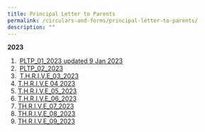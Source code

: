 ```yaml
---
title: Principal Letter to Parents
permalink: /circulars-and-forms/principal-letter-to-parents/
description: ""
---
```

**2023**  

1. &nbsp;[PLTP_01_2023 updated 9 Jan 2023](/files/PLTP_01_2023%20updated%209%20Jan%202023.pdf)  
2. &nbsp;[PLTP_02_2023](/files/PLTP_02_2023.pdf) 
3. &nbsp;[T.H.R.I.V.E_03_2023](/files/THRIVE_03_2023.pdf)
4. [T.H.R.I.V.E 04 2023](/files/thrive_04_2023.pdf)
5. [T.H.R.I.V.E_05_2023](/files/thrive_05_2023.pdf)
6. [T.H.R.I.V.E_06_2023](/files/thrive_06_2023_updated.pdf)
7. [TH.R.I.V.E_07_2023](/files/thrive_07_2023.pdf)
8. [TH.R.I.V.E_08_2023](/files/thrive_08_2023.pdf)
9. [TH.R.I.V.E_09_2023](/files/thrive_09_2023_revised.pdf)